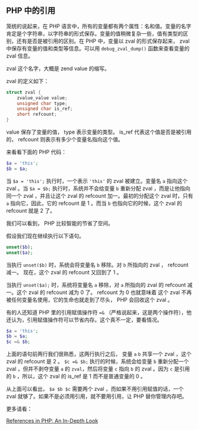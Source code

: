 PHP 中的引用
---------------

笼统的说起来，在 PHP 语言中，所有的变量都有两个属性：名和值。变量的名字肯定是个字符串，以字符串的形式保存。变量的值稍微复杂一些，值有类型的区别，还有是否是被引用的区别。在 PHP 中，变量以 zval 的形式保存起来， zval 中保存有变量的值和类型等信息。可以用 `debug_zval_dump()` 函数来查看变量的 zval 信息。

zval 这个名字，大概是 zend value 的缩写。

zval 的定义如下：
```c
struct zval {
    zvalue_value value;
    unsigned char type;
    unsigned char is_ref;
    short refcount;
}
```

value 保存了变量的值， type 表示变量的类型。 is_ref 代表这个值是否是被引用的， refcount 则表示有多少个变量名指向这个值。

来看看下面的 PHP 代码：

```php
$a = 'this';
$b = $a;
```

当 `$a = 'this';` 执行时，一个表示 `'this'` 的 zval 被建立。变量名 `a` 指向这个 zval 。当 `$a = $b;` 执行时，系统并不会给变量 `b` 重新分配 zval ，而是让他指向同一个 zval ，并且让这个 zval 的 refcount 加一。最初的分配这个 zval 时，只有 `a` 指向它，因此，它的 refcount 是 1 。而当 `b` 也指向它的时候，这个 zval 的 refcount 就是 2 了。

我们可以看到， PHP 比较智能的节省了空间。

假设我们现在继续执行以下语句。

```php
unset($b);
unset($a);
```

当执行 `unset($b)` 时，系统会将变量名 `b` 移除。对 `b` 所指向的 zval ， refcount 减一。 现在，这个 zval 的 refcount 又回到了 1 。

当执行 `unset($a);` 时，系统将变量名 `a` 移除，对 `a` 所指向的 zval 的 refcount 减一。这个 zval 的 refcount 减为 0 了。 refcount 为 0 也就意味着 这个 zval 不再被任何变量名使用，它的生命也就走到了尽头， PHP 会回收这个 zval 。

有的人还知道 PHP 里的引用赋值操作符 `=&` （严格说起来，这是两个操作符），他还认为，引用赋值操作符可以节省内存。这个真不一定，要看情况。

```php
$a = 'this';
$b = $a;
$c =& $b;
```

上面的语句前两行我们很熟悉，这两行执行之后， 变量 `a` `b` 共享一个 zval ，这个 zval 的 refcount 是 2 。 `$c =& $b;` 执行的时候，系统会给变量 `b` 重新分配一个 zval ，但并不剥夺变量 `a` 的 `zval`，然后将变量 `c` 指向 `b` 的 zval 。因为 `c` 是引用的 `b` ，所以，这个 zval 的 is_ref 是 1 而不是普通变量的 0 。

从上面可以看出， `$a $b $c` 需要两个 zval ，而如果不用引用赋值的话，一个 zval 就够了。如果不是必须用引用，就不要用引用，让 PHP 替你管理内存吧。

更多请看：

[References in PHP: An In-Depth Look](http://derickrethans.nl/talks/phparch-php-variables-article.pdf)